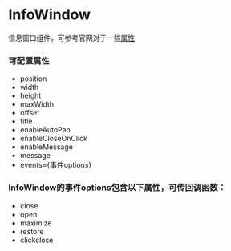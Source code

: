 # InfoWindow
信息窗口组件，可参考官网对于一些[属性](http://lbsyun.baidu.com/cms/jsapi/reference/jsapi_reference.html#a3b7)

### 可配置属性
- position
- width
- height
- maxWidth
- offset
- title
- enableAutoPan
- enableCloseOnClick
- enableMessage
- message
- events={事件options}

### InfoWindow的事件options包含以下属性，可传回调函数：
- close
- open
- maximize
- restore
- clickclose

